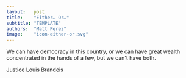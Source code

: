 ```yaml
---
layout:   post
title:    "Either… Or…"
subtitle: "TEMPLATE"
authors:  "Matt Perez"
image:    "icon-either-or.svg"
---
```


<div style='display:none; '>
 <p>We can have democracy or we can have wealth concentrated in the hands of a few.</p>
</div>

<div class="_citation">
 <p>We can have democracy in this country, or we can have great wealth concentrated in the hands of a few, but we can't have both.</p>
 <p id="_signature">Justice Louis Brandeis</p>
</div>
